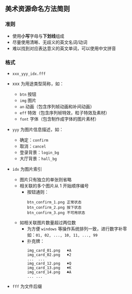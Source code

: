 ## 美术资源命名方法简则

### 准则
- 使用**小写**字母与**下划线**组成
- 尽量使用清晰、无歧义的英文名词/动词
- 难以找到对应表达意义的英文单词，可以使用中文拼音


### 格式
- `xxx_yyy_idx.fff`
- xxx 为用途类型简称，如：  
  - `btn` 按钮  
  - `img` 图片  
  - `an`  动画（包含序列帧动画和补间动画）
  - `eff` 特效（包含序列帧特效，粒子特效及素材）
  - `font` 字体（包含制作成字体的图片素材）
    
- `yyy` 为图片信息描述，如：  
  - 确定：`confirm`  
  - 取消：`cancel`  
  - 登录背景：`login_bg`
  - 大厅背景：`hall_bg`
    
- `idx` 为图片索引  
  - 图片只有独立的单张则省略  
  - 相关联的多个图片从 1 开始顺序编号  
    - 按钮通则：  
      ```
      btn_confirm_1.png 正常状态  
      btn_confirm_2.png 按下状态  
      btn_confirm_3.png 不可用状态  
      ```
  - 如相关联图片数量超过两位数
    - 为方便 `windows` 等操作系统排列一致，进行数字补零  
      如：`01, 02, ..., 10, 11, ..., 99`  
    - 扑克牌：
      ```  
      img_card_01.png   ♦️A  
      img_card_02.png   ♦️2  
      ...  ...  
      img_card_12.png   ♦️Q  
      img_card_13.png   ♦️K  
      img_card_14.png   ♣️A
      ... ...
      ```
    
- `fff` 为文件后缀
